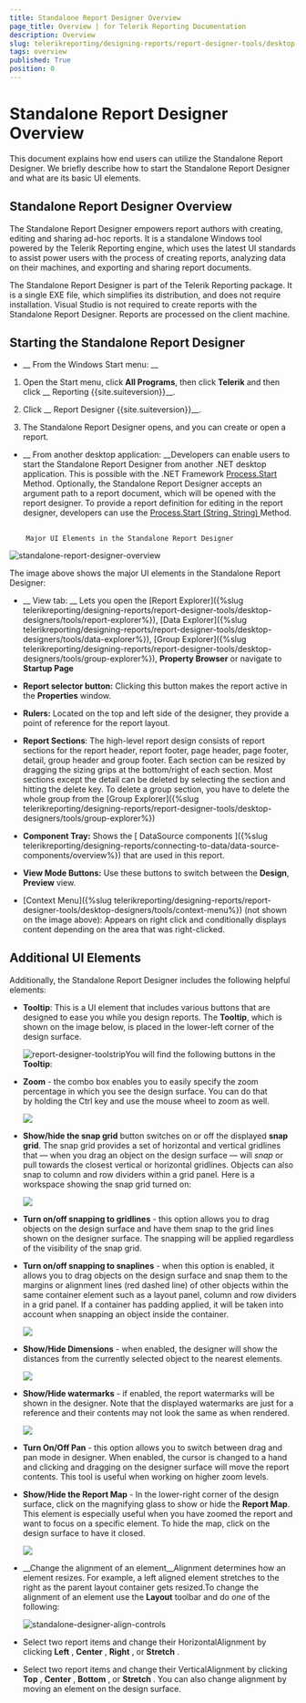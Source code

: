 ```yaml
---
title: Standalone Report Designer Overview
page_title: Overview | for Telerik Reporting Documentation
description: Overview
slug: telerikreporting/designing-reports/report-designer-tools/desktop-designers/standalone-report-designer/overview
tags: overview
published: True
position: 0
---
```


# Standalone Report Designer Overview



This document explains how end users can utilize the Standalone Report Designer. We briefly describe how to start the Standalone Report Designer
        and what are its basic UI elements.
      

## Standalone Report Designer Overview

The Standalone Report Designer empowers report authors with creating, editing and sharing ad-hoc reports. It is a standalone
          Windows tool powered by the Telerik Reporting engine, which uses the latest UI standards to assist power users with the process
          of creating reports, analyzing data on their machines, and exporting and sharing report documents.
        

The Standalone Report Designer is part of the Telerik Reporting package. It is a single EXE file, which simplifies its distribution,
          and does not require installation. Visual Studio is not required to create reports with the Standalone Report Designer. Reports are processed on the client machine.
        

## Starting the Standalone Report Designer

* __
                From the Windows Start menu:
              __

1. Open the Start menu, click __All Programs__, then click  __Telerik__ and then
                  click __
                    Reporting {{site.suiteversion}}__.
                

1. Click __
                    Report Designer {{site.suiteversion}}__.
                

1. The Standalone Report Designer opens, and you can create or open a report.
                

* __
                From another desktop application:
              __Developers can enable users to start the Standalone Report Designer from another .NET desktop application. This is possible with the .NET Framework
              [
                  Process.Start
                ](
                  http://msdn.microsoft.com/en-us/library/vstudio/system.diagnostics.process.start
                ) Method.
              Optionally, the Standalone Report Designer accepts an argument path to a report document, which will be opened with the report designer. 
              To provide a report definition for editing in the report designer, developers can use the
              [
                  Process.Start (String, String)
                ](
                  http://msdn.microsoft.com/en-us/library/vstudio/h6ak8zt5
                ) Method.
            

## 
        Major UI Elements in the Standalone Report Designer
        
  ![standalone-report-designer-overview](images/Designer/standalone-report-designer-overview.png)

The image above shows the major UI elements in the Standalone Report Designer:
        

* __
                View tab:
              __
              Lets you open the
              [Report Explorer]({%slug telerikreporting/designing-reports/report-designer-tools/desktop-designers/tools/report-explorer%}),
              [Data Explorer]({%slug telerikreporting/designing-reports/report-designer-tools/desktop-designers/tools/data-explorer%}),
              [Group Explorer]({%slug telerikreporting/designing-reports/report-designer-tools/desktop-designers/tools/group-explorer%}),
              __Property Browser__
              or navigate to __Startup Page__

* __Report selector button:__ Clicking this button makes the report active in the __Properties__ window.
            

* __Rulers:__ Located on the top and left side of the designer, they provide a point of reference for the report layout.
            

* __Report Sections__: The high-level report
              design consists of report sections for the report header, report footer, page
              header, page footer, detail, group header and group footer. Each section can be
              resized by dragging the sizing grips at the bottom/right of each section. Most
              sections except the detail can be deleted by selecting the section and hitting
              the delete key. To delete a group section, you have to delete the whole group from
              the [Group Explorer]({%slug telerikreporting/designing-reports/report-designer-tools/desktop-designers/tools/group-explorer%})

* __Component Tray:__ Shows the [
                DataSource components
              ]({%slug telerikreporting/designing-reports/connecting-to-data/data-source-components/overview%}) that are used in this report.
            

* __View Mode Buttons:__ Use these buttons to switch
              between the __Design__, __Preview__ view.
            

* [Context Menu]({%slug telerikreporting/designing-reports/report-designer-tools/desktop-designers/tools/context-menu%}) (not shown on the image above):
              Appears on right click and conditionally displays content depending on the area that was right-clicked.
            



## Additional UI Elements

Additionally, the Standalone Report Designer includes the following helpful elements:
        

* __Tooltip__: This is a UI element that includes various buttons that are designed to ease you while you design reports.
              The __Tooltip__, which is shown on the image below, is placed in the lower-left corner of the design surface.
              
  ![report-designer-toolstrip](images/Designer/report-designer-toolstrip.png)You will find the following buttons in the __Tooltip__:

* __Zoom__ - the combo box enables you to easily specify the zoom percentage in which you see the design surface. You can do that by holding the Ctrl key and use the mouse wheel to zoom as well.
                  
  ![](images/snapGrid.png)

* __Show/hide the snap grid__ button switches on or off the displayed __snap grid__.
                  The snap grid provides a set of horizontal and vertical gridlines that — when you drag an object on the design surface — will *snap*
                  or pull towards the closest vertical or horizontal gridlines. Objects can also snap to column and row dividers within a grid panel.
                  Here is a workspace showing the snap grid turned on:
                  
  ![](images/snapGrid1.png)

* __Turn on/off snapping to gridlines__ - this option allows you to drag objects on the design surface and have them snap to the grid lines shown on the designer surface.
                  The snapping will be applied regardless of the visibility of the snap grid.
                

* __Turn on/off snapping to snaplines__ - when this option is enabled, it allows you to drag objects on the design surface and snap them
                  to the margins or alignment lines (red dashed line) of other objects within the same container element such as a layout panel, column and row dividers
                  in a grid panel. If a container has padding applied, it will be taken into account when snapping an object inside the container.
                  
  ![](images/snapGrid2.png)

* __Show/Hide Dimensions__ - when enabled, the designer will show the distances from the currently selected object to the nearest elements.
                  
  ![](images/snapGrid3.png)

* __Show/Hide watermarks__ - if enabled, the report watermarks will be shown in the designer. Note that the displayed watermarks are just for a reference
                  and their contents may not look the same as when rendered.
                  
  ![](images/snapGrid3.png)

* __Turn On/Off Pan__ - this option allows you to switch between drag and pan mode in designer.
                  When enabled, the cursor is changed to a hand and clicking and dragging on the designer surface will move the report contents. This tool is useful when working on higher zoom levels.
                

* __Show/Hide the Report Map__ - In the lower-right corner of the design surface, click on the magnifying glass to show or hide
              the __Report Map__. This element is especially useful when you have zoomed the report and want to focus on a specific element. To hide the map, click on the design surface to have it closed.
              
  ![](images/snapGrid4.png)

* __Change the alignment of an element__Alignment determines how an element resizes. For example, a left aligned element stretches to the right as the parent layout container gets resized.To change the alignment of an element use the __Layout__ toolbar and do *one* of the following:
              
  ![standalone-designer-align-controls](images/Designer/standalone-designer-align-controls.png)

* Select two report items and change their HorizontalAlignment by clicking __Left__ , __Center__ , __Right__ , or __Stretch__ .
                

* Select two report items and change their VerticalAlignment by clicking __Top__ , __Center__ , __Bottom__ , or __Stretch__ .
                You can also change alignment by moving an element on the design surface. 
